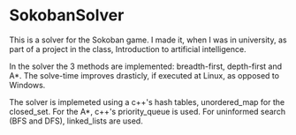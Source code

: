 # SokobanSolver
This is a solver for the Sokoban game.
I made it, when I was in university, as part of a project in the class, Introduction to artificial intelligence.

In the solver the 3 methods are implemented: breadth-first, depth-first and A*.
The solve-time improves drasticly, if executed at Linux, as opposed to Windows.

The solver is implemeted using a c++'s hash tables, unordered_map for the closed_set. For the A*, c++'s priority_queue is used. For uninformed search (BFS and DFS), linked_lists are used. 
